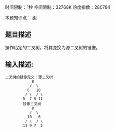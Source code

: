 时间限制：1秒 空间限制：32768K 热度指数：280784

本题知识点： [树](https://www.nowcoder.com/questionCenter?questionTypes=000100&mutiTagIds=583)

## 题目描述

操作给定的二叉树，将其变换为源二叉树的镜像。

## 输入描述:

```
二叉树的镜像定义：源二叉树 
    	    8
    	   /  \
    	  6   10
    	 / \  / \
    	5  7 9 11
    	镜像二叉树
    	    8
    	   /  \
    	  10   6
    	 / \  / \
    	11 9 7  5
```

